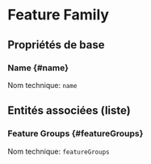#  Feature Family
<!--- THIS FILE IS GENERATED PLEASE DO NOT EDIT IT DIRECTLY --->



## Propriétés de base

### Name {#name}



Nom technique: ```name```




## Entités associées (liste)

###  Feature Groups {#featureGroups}



Nom technique: ```featureGroups```




